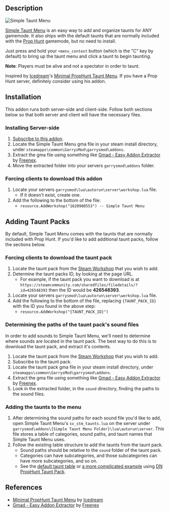 ## Description

![Simple Taunt Menu](https://i.imgur.com/qyVvqUn.png)

[Simple Taunt Menu](https://steamcommunity.com/sharedfiles/filedetails/?id=1620980553) is an easy way to add and organize taunts for ANY gamemode. It also ships with the default taunts that are normally included with the [Prop Hunt](https://steamcommunity.com/sharedfiles/filedetails/?id=135509255) gamemode, but no need to install.

Just press and hold your `+menu_context` button (which is the "C" key by default) to bring up the taunt menu and click a taunt to begin taunting.

**Note**: Players must be alive and not a spectator in order to taunt.

Inspired by [Icedream](https://steamcommunity.com/id/icedream2k9)'s [Minimal PropHunt Taunt Menu](https://steamcommunity.com/sharedfiles/filedetails/?id=431297319). If you have a Prop Hunt server, definitely consider using his addon.

## Installation

This addon runs both server-side and client-side. Follow both sections below so that both server and client will have the necessary files.

### Installing Server-side

1. [Subscribe to this addon](https://steamcommunity.com/sharedfiles/filedetails/?id=1620980553).
2. Locate the Simple Taunt Menu gma file in your steam install directory, under `steamapps\common\GarrysMod\garrysmod\addons`.
3. Extract the gma file using something like [Gmad - Easy Addon Extractor](https://gamebanana.com/tools/5868) by [Freenex](https://gamebanana.com/members/1430762).
4. Move the extracted folder into your servers `garrysmod\addons` folder.

### Forcing clients to download this addon

1. Locate your servers `garrysmod\lua\autorun\server\workshop.lua` file.
    - If it doesn't exist, create one.
2. Add the following to the bottom of the file:
    - `resource.AddWorkshop("1620980553") -- Simple Taunt Menu`

## Adding Taunt Packs

By default, Simple Taunt Menu comes with the taunts that are normally included with Prop Hunt. If you'd like to add additional taunt packs, follow the sections below.

### Forcing clients to download the taunt pack

1. Locate the taunt pack from the [Steam Workshop](https://steamcommunity.com/workshop/browse/?appid=4000) that you wish to add.
2. Determine the taunt packs ID, by looking at the page URL.
   * For example, if the taunt pack you want to download is at `https://steamcommunity.com/sharedfiles/filedetails/?id=426548393` then the ID would be **426548393**.
3. Locate your servers `garrysmod\lua\autorun\server\workshop.lua` file.
4. Add the following to the bottom of the file, replacing `{TAUNT_PACK_ID}` with the ID you found in the above step:
    - `resource.AddWorkshop("{TAUNT_PACK_ID}")`

### Determining the paths of the taunt pack's sound files

In order to add sounds to Simple Taunt Menu, we'll need to determine where sounds are located in the taunt pack. The best way to do this is to download the taunt pack, and extract it's contents.

1. Locate the taunt pack from the [Steam Workshop](https://steamcommunity.com/workshop/browse/?appid=4000) that you wish to add.
2. Subscribe to the taunt pack.
3. Locate the taunt pack gma file in your steam install directory, under `steamapps\common\GarrysMod\garrysmod\addons`.
3. Extract the gma file using something like [Gmad - Easy Addon Extractor](https://gamebanana.com/tools/5868) by [Freenex](https://gamebanana.com/members/1430762).
4. Look in the extracted folder, in the `sound` directory, finding the paths to the sound files.

### Adding the taunts to the menu

1. After determining the sound paths for each sound file you'd like to add, open Simple Taunt Menu's `sv_stm_taunts.lua` on the server under `garrysmod\addons\{Simple Taunt Menu Folder}\lua\autorun\server`. This file stores a table of categories, sound paths, and taunt names that Simple Taunt Menu uses.
2. Follow the existing table structure to add the taunts from the taunt pack.
   * Sound paths should be relative to the `sound` folder of the taunt pack.
   * Categories can have subcategories, and those subcategories can have more subcategories, and so on.
   * See the [default taunt table](https://pastebin.com/4YA2jJxJ) or [a more complicated example](https://pastebin.com/mEhv6KzZ) using [DN PropHunt Taunt Pack](https://steamcommunity.com/sharedfiles/filedetails/?id=426548393).

## References

* [Minimal PropHunt Taunt Menu](https://steamcommunity.com/sharedfiles/filedetails/?id=431297319) by [Icedream](https://steamcommunity.com/id/icedream2k9)
* [Gmad - Easy Addon Extractor](https://gamebanana.com/tools/5868) by [Freenex](https://gamebanana.com/members/1430762)
